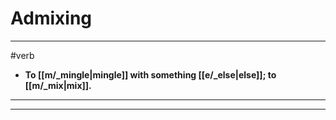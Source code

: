 # Admixing
---
#verb
- **To [[m/_mingle|mingle]] with something [[e/_else|else]]; to [[m/_mix|mix]].**
---
---

